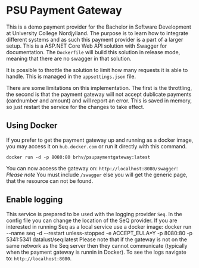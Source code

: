 # PSU Payment Gateway
This is a demo payment provider for the Bachelor in Software Development at University College Nordjylland. The purpose is to learn how to integrate different systems and as such this payment provider is a part of a larger setup.
This is a ASP.NET Core Web API solution with Swagger for documentation. The `Dockerfile` will build this solution in release mode, meaning that there are no swagger in that solution.

It is possible to throttle the solution to limit how many requests it is able to handle. This is managed in the `appsettings.json` file.

There are some limitations on this implementation. The first is the throttling, the second is that the payment gateway will not accept dublicate payments (cardnumber and amount) and will report an error. This is saved in memory, so just restart the service for the changes to take effect.

## Using Docker
If you prefer to get the payment gateway up and running as a docker image, you may access it on `hub.docker.com` or run it directly with this command.

    docker run -d -p 8080:80 brhv/psupaymentgateway:latest
    
You can now access the gateway on: `http://localhost:8080/swagger`: *Please note* You must include `/swagger` else you will get the generic page, that the resource can not be found.

## Enable logging
This service is prepared to be used with the logging provider `Seq`. In the config file you can change the location of the SeQ provider. If you are interested in running Seq as a local service use a docker image:
    docker run --name seq -d --restart unless-stopped -e ACCEPT_EULA=Y -p 8080:80 -p 5341:5341 datalust/seq:latest
Please note that if the gateway is not on the same network as the Seq server then they cannot communicate (typically when the payment gateway is runnin in Docker). To see the logs navigate to: `http://localhost:8080`.
